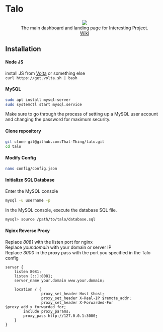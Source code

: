
# Talo

<p align="center">
  <img src="https://files.catbox.moe/8i6rup.png"><br>
  The main dashboard and landing page for Interesting Project.<br>
  <a href="https://github.com/That-Thing/Talo/wiki">Wiki</a>
</p>

## Installation

#### Node JS
install JS from [Volta](https://volta.sh/) or something else  
`curl https://get.volta.sh | bash`

#### MySQL
```bash
sudo apt install mysql-server
sudo systemctl start mysql.service
```
Make sure to go through the process of setting up a MySQL user account and changing the password for maximum security. 
#### Clone repository

```bash
git clone git@github.com:That-Thing/talo.git
cd talo
```
#### Modify Config
```bash
nano config/config.json
```
#### Initialize SQL Database
Enter the MySQL console
```bash
mysql -u username -p
```
In the MySQL console, execute the database SQL file.
```bash
mysql> source /path/to/talo/database.sql
```

#### Nginx Reverse Proxy
Replace *8081* with the listen port for nginx  
Replace *your.domain* with your domain or server IP  
Replace *3000* in the proxy pass with the port you specified in the Talo config

```nginx
server {
    listen 8081;
    listen [::]:8081;
    server_name your.domain www.your.domain;

    location / {
                proxy_set_header Host $host;
                proxy_set_header X-Real-IP $remote_addr;
                proxy_set_header X-Forwarded-For $proxy_add_x_forwarded_for;
        include proxy_params;
        proxy_pass http://127.0.0.1:3000;
    }
}
```
